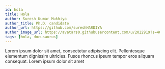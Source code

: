 ```yaml
---
id: hola
title: Hola
author: Suresh Kumar Mukhiya
author_title: Ph.D. candidate
author_url: https://github.com/sureshHARDIYA
author_image_url: https://avatars0.githubusercontent.com/u/2022919?s=400&v=4
tags: [hola, docusaurus]
---
```


Lorem ipsum dolor sit amet, consectetur adipiscing elit. Pellentesque elementum dignissim ultricies. Fusce rhoncus ipsum tempor eros aliquam consequat. Lorem ipsum dolor sit amet
